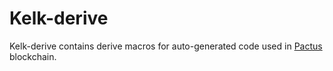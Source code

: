# Kelk-derive

Kelk-derive contains derive macros for auto-generated code used in [Pactus](https://pactus.org/) blockchain.